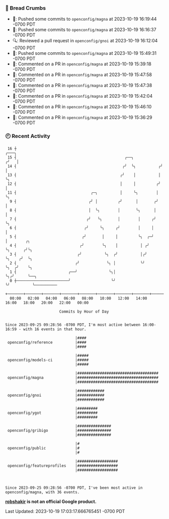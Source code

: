 ### 🍞 Bread Crumbs

 * 🚢: Pushed some commits to `openconfig/magna` at 2023-10-19 16:19:44 -0700 PDT
 * 🚢: Pushed some commits to `openconfig/magna` at 2023-10-19 16:16:37 -0700 PDT
 * 🔍: Reviewed a pull request in  `openconfig/gnoi` at 2023-10-19 16:12:04 -0700 PDT
 * 🚢: Pushed some commits to `openconfig/magna` at 2023-10-19 15:49:31 -0700 PDT
 * 💬: Commented on a PR in  `openconfig/magna` at 2023-10-19 15:39:18 -0700 PDT
 * 💬: Commented on a PR in  `openconfig/magna` at 2023-10-19 15:47:58 -0700 PDT
 * 💬: Commented on a PR in  `openconfig/magna` at 2023-10-19 15:47:38 -0700 PDT
 * 💬: Commented on a PR in  `openconfig/magna` at 2023-10-19 15:42:04 -0700 PDT
 * 💬: Commented on a PR in  `openconfig/magna` at 2023-10-19 15:46:10 -0700 PDT
 * 💬: Commented on a PR in  `openconfig/magna` at 2023-10-19 15:36:29 -0700 PDT

### 🕘 Recent Activity
```
 16 ┼                                                                 ╭───╮
 15 ┤                                                ╭──╮            ╭╯   │
 14 ┤                                               ╭╯  ╰╮          ╭╯    │
 13 ┤                                              ╭╯    │          │     ╰╮
 12 ┤                                              │     │         ╭╯      │
 11 ┤                                 ╭─╮          │     ╰╮        │       ╰╮
  9 ┤                                ╭╯ │         ╭╯      │       ╭╯        │
  8 ┤                                │  ╰╮        │       ╰╮      │         │
  7 ┤                               ╭╯   ╰╮       │        │     ╭╯         ╰╮
  6 ┤                              ╭╯     ╰╮     ╭╯        │     │           │
  5 ┤                             ╭╯       │     │         ╰╮  ╭─╯           │        ╭╮
  4 ┤                            ╭╯        ╰╮    │          │ ╭╯             ╰╮      ╭╯╰╮
  3 ┤                           ╭╯          ╰╮  ╭╯          │╭╯               ╰╮    ╭╯  ╰╮
  2 ┤                          ╭╯            ╰╮ │           ╰╯                 ╰╮  ╭╯    ╰╮
  1 ┤                       ╭──╯              ╰╮│                               ╰╮╭╯      ╰──╮
  0 ┼───────────────────────╯                  ╰╯                                ╰╯          ╰──────────
    +───────+───────+───────+───────+───────+───────+───────+───────+───────+───────+───────+───────+────
  00:00   02:00   04:00   06:00   08:00   10:00   12:00   14:00   16:00   18:00   20:00   22:00   00:00   

						Commits by Hour of Day


Since 2023-09-25 09:28:56 -0700 PDT, I'm most active between 16:00-16:59 - with 16 events in that hour.

```



```
                               |####
 openconfig/reference          |####
                               |####

                               |#####
 openconfig/models-ci          |#####
                               |#####

                               |####################################
 openconfig/magna              |####################################
                               |####################################

                               |############
 openconfig/gnoi               |############
                               |############

                               |#########
 openconfig/ygot               |#########
                               |#########

                               |###############
 openconfig/gribigo            |###############
                               |###############

                               |#
 openconfig/public             |#
                               |#

                               |##################
 openconfig/featureprofiles    |##################
                               |##################



Since 2023-09-25 09:28:56 -0700 PDT, I've been most active in openconfig/magna, with 36 events.

```
**[robshakir](mailto:robjs@google.com) is not an official Google product.**  


Last Updated: 2023-10-19 17:03:17.666765451 -0700 PDT
